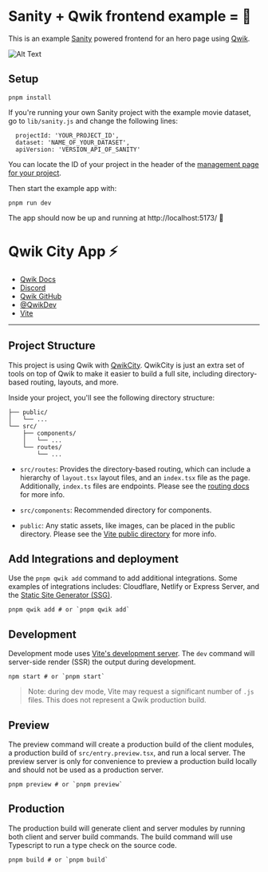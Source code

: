 # Sanity + Qwik frontend example = 🩷

This is an example [Sanity](https://www.sanity.io/) powered frontend for an hero page using [Qwik](https://qwik.dev/).

![Alt Text](https://media.giphy.com/media/v1.Y2lkPTc5MGI3NjExMDJraTh0bGxlNDIxYWJkMXB5amRzdGwweXJrbnRrOXE2OTRkYnZtbiZlcD12MV9pbnRlcm5hbF9naWZfYnlfaWQmY3Q9Zw/Z3tOBIqimgvKr6mn3a/giphy.gif)

## Setup

```
pnpm install
```

If you're running your own Sanity project with the example movie dataset, go to `lib/sanity.js` and change the following lines:

```
  projectId: 'YOUR_PROJECT_ID',
  dataset: 'NAME_OF_YOUR_DATASET',
  apiVersion: 'VERSION_API_OF_SANITY'
```

You can locate the ID of your project in the header of the [management page for your project](https://manage.sanity.io/).

Then start the example app with:

```
pnpm run dev
```

The app should now be up and running at http://localhost:5173/ 🚀

# Qwik City App ⚡️

-   [Qwik Docs](https://qwik.dev/)
-   [Discord](https://qwik.dev/chat)
-   [Qwik GitHub](https://github.com/QwikDev/qwik)
-   [@QwikDev](https://twitter.com/QwikDev)
-   [Vite](https://vitejs.dev/)

---

## Project Structure

This project is using Qwik with [QwikCity](https://qwik.dev/qwikcity/overview/). QwikCity is just an extra set of tools on top of Qwik to make it easier to build a full site, including directory-based routing, layouts, and more.

Inside your project, you'll see the following directory structure:

```
├── public/
│   └── ...
└── src/
    ├── components/
    │   └── ...
    └── routes/
        └── ...
```

-   `src/routes`: Provides the directory-based routing, which can include a hierarchy of `layout.tsx` layout files, and an `index.tsx` file as the page. Additionally, `index.ts` files are endpoints. Please see the [routing docs](https://qwik.dev/qwikcity/routing/overview/) for more info.

-   `src/components`: Recommended directory for components.

-   `public`: Any static assets, like images, can be placed in the public directory. Please see the [Vite public directory](https://vitejs.dev/guide/assets.html#the-public-directory) for more info.

## Add Integrations and deployment

Use the `pnpm qwik add` command to add additional integrations. Some examples of integrations includes: Cloudflare, Netlify or Express Server, and the [Static Site Generator (SSG)](https://qwik.dev/qwikcity/guides/static-site-generation/).

```shell
pnpm qwik add # or `pnpm qwik add`
```

## Development

Development mode uses [Vite's development server](https://vitejs.dev/). The `dev` command will server-side render (SSR) the output during development.

```shell
npm start # or `pnpm start`
```

> Note: during dev mode, Vite may request a significant number of `.js` files. This does not represent a Qwik production build.

## Preview

The preview command will create a production build of the client modules, a production build of `src/entry.preview.tsx`, and run a local server. The preview server is only for convenience to preview a production build locally and should not be used as a production server.

```shell
pnpm preview # or `pnpm preview`
```

## Production

The production build will generate client and server modules by running both client and server build commands. The build command will use Typescript to run a type check on the source code.

```shell
pnpm build # or `pnpm build`
```
